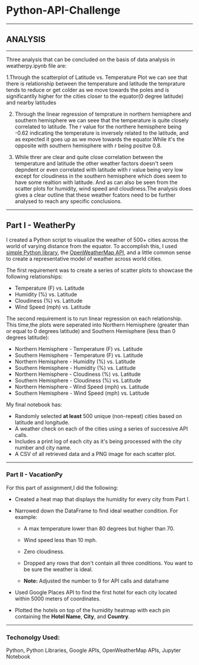 # Python-API-Challenge
-----------------------
## ANALYSIS
------------
Three analysis that can be concluded on the basis of data analysis in weatherpy.ipynb file are:

1.Through the scatterplot of Latitude vs. Temperature Plot we can see that there is relationship between the temperature and latitude 
the temprature tends to reduce or get colder as we move towards the poles and is significantlly higher for the cities 
closer to the equator(0 degree latitude) and nearby latitudes

2. Through the linear regression of temprature in northern hemisphere and southern hemisphere we can seee that the temperature is quite 
closely correlated to latitude. The r value for the northere hemisphere being -0.62 indicating the temperature is inversely 
related to the latitude, and as expected it goes up as we move towards the equator.While it's the opposite with southern hemisphere 
with r being positve 0.8.

3. While threr are clear and quite close correlation between the temperature and latitude the other weather factors doesn't seem 
depndent or even correlated with latitude with r value being very low except for cloudiness in the southern hemisphere which
does seem to have some realtion with latitude. And as can also be seen from the scatter plots for humidity,
wind speed and cloudiness.The analysis does gives a clear outline that these weather fcators need to be further analysed to reach any 
specific conclusions.
-----------------------------------------------------------------------------------------------------------------------------------------------------------

## Part I - WeatherPy

I created a Python script to visualize the weather of 500+ cities across the world of varying distance from the equator. To accomplish this, I used [simple Python library](https://pypi.python.org/pypi/citipy), the [OpenWeatherMap API](https://openweathermap.org/api), and a little common sense to create a representative model of weather across world cities.

The first requirement was to create a series of scatter plots to showcase the following relationships:

* Temperature (F) vs. Latitude
* Humidity (%) vs. Latitude
* Cloudiness (%) vs. Latitude
* Wind Speed (mph) vs. Latitude

The second requirement is to run linear regression on each relationship. This time,the plots were seperated into Northern Hemisphere (greater than or equal to 0 degrees latitude) and Southern Hemisphere (less than 0 degrees latitude):

* Northern Hemisphere - Temperature (F) vs. Latitude
* Southern Hemisphere - Temperature (F) vs. Latitude
* Northern Hemisphere - Humidity (%) vs. Latitude
* Southern Hemisphere - Humidity (%) vs. Latitude
* Northern Hemisphere - Cloudiness (%) vs. Latitude
* Southern Hemisphere - Cloudiness (%) vs. Latitude
* Northern Hemisphere - Wind Speed (mph) vs. Latitude
* Southern Hemisphere - Wind Speed (mph) vs. Latitude

My final notebook has:

* Randomly selected **at least** 500 unique (non-repeat) cities based on latitude and longitude.
* A weather check on each of the cities using a series of successive API calls.
* Includes a print log of each city as it's being processed with the city number and city name.
* A CSV of all retrieved data and a PNG image for each scatter plot.

-----------------------------------------------------------------------------------------------------------------------------------------

### Part II - VacationPy

For this part of assignment,I did the following:

* Created a heat map that displays the humidity for every city from Part I.

 
* Narrowed down the DataFrame to find ideal weather condition. For example:

  * A max temperature lower than 80 degrees but higher than 70.

  * Wind speed less than 10 mph.

  * Zero cloudiness.

  * Dropped any rows that don't contain all three conditions. You want to be sure the weather is ideal.

  * **Note:** Adjusted the number to 9 for API calls and dataframe

* Used Google Places API to find the first hotel for each city located within 5000 meters of coordinates.

* Plotted the hotels on top of the humidity heatmap with each pin containing the **Hotel Name**, **City**, and **Country**.
------------------------------------------------------------------------------------------------------------------------------
### Techonolgy Used:
Python,
Python Libraries,
Google APIs,
OpenWeatherMap APIs,
Jupyter Notebook



